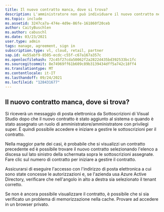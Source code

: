 ```yaml
---
title: Il nuovo contratto manca, dove si trova?
description: L'amministratore non può individuare il nuovo contratto nel portale
ms.topic: include
ms.assetid: 3247ca7a-474e-4d9e-86fe-161860f20ceb
author: CaityBuschlen
ms.author: cabuschl
ms.date: 03/23/2021
user.type: admin
tags: manage, agreement, sign in
subscription.type: vl, cloud, retail, partner
sap.id: 4e55abf9-8505-ecdc-c55f-c67a167a357c
ms.openlocfilehash: 72c45f27cda50062f2a2822d435bd392533bc1fc
ms.sourcegitcommit: 8e74969ff61b609c89b3139434dff5a742c18ff4
ms.translationtype: MT
ms.contentlocale: it-IT
ms.lasthandoff: 09/24/2021
ms.locfileid: "128431677"
---
```

## <a name="my-new-agreement-is-missing-where-is-it"></a>Il nuovo contratto manca, dove si trova?
Si riceverà un messaggio di posta elettronica da Sottoscrizioni di Visual Studio dopo che il nuovo contratto è stato aggiunto al sistema o quando è stato assegnato un ruolo di amministratore/amministratore con privilegi super. È quindi possibile accedere e iniziare a gestire le sottoscrizioni per il contratto. 

Nella maggior parte dei casi, è probabile che si visualizzi un contratto precedente ed è possibile trovare il nuovo contratto selezionando l'elenco a discesa sul lato sinistro della schermata sopra le sottoscrizioni assegnate. Fare clic sul numero di contratto per iniziare a gestire il contratto.

Assicurarsi di eseguire l'accesso con l'indirizzo di posta elettronica a cui sono state concesse le autorizzazioni e, se l'azienda usa Azure Active Directory, verificare che nell'angolo in alto a destra sia selezionato il tenant corretto. 

Se non è ancora possibile visualizzare il contratto, è possibile che si sia verificato un problema di memorizzazione nella cache. Provare ad accedere in un browser privato.